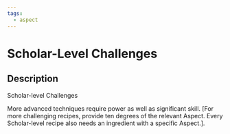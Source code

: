 ```yaml
---
tags:
  - aspect
---
```


# Scholar-Level Challenges

## Description
Scholar-level Challenges

More advanced techniques require power as well as significant skill. [For more challenging recipes, provide ten degrees of the relevant Aspect. Every Scholar-level recipe also needs an ingredient with a specific Aspect.].